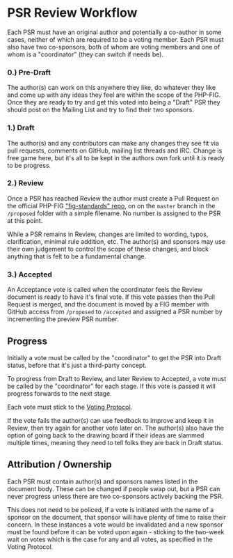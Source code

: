 # PSR Review Workflow

Each PSR must have an original author and potentially a co-author in some cases, neither of which are required to be 
a voting member. Each PSR must also have two co-sponsors, both of whom are voting members and one of whom is 
a "coordinator" (they can switch if needs be).

### 0.) Pre-Draft

The author(s) can work on this anywhere they like, do whatever they like and come up with any ideas they feel are within the 
scope of the PHP-FIG. Once they are ready to try and get this voted into being a "Draft" PSR they should post on the Mailing 
List and try to find their two sponsors.

### 1.) Draft

The author(s) and any contributors can make any changes they see fit via pull requests, comments on GitHub, mailing list threads and IRC. Change is free game here, but it's all to be kept in the authors own fork until it is ready to be progress.

### 2.) Review

Once a PSR has reached Review the author must create a Pull Request on the official PHP-FIG ["fig-standards" repo][repo], on 
on the `master` branch in the `/proposed` folder with a simple filename. No number is assigned to the PSR at this point.

While a PSR remains in Review, changes are limited to wording, typos, clarification, minimal rule addition, etc. The 
author(s) and sponsors may use their own judgement to control the scope of these changes, and block anything that is 
felt to be a fundamental change.

### 3.) Accepted

An Acceptance vote is called when the coordinator feels the Review document is ready to have it's final vote. If this vote 
passes then the Pull Request is merged, and the document is moved by a FIG member with GitHub access from `/proposed` 
to `/accepted` and assigned a PSR number by incrementing the preview PSR number.

## Progress

Initially a vote must be called by the "coordinator" to get the PSR into Draft status, before that it's just a third-party concept.

To progress from Draft to Review, and later Review to Accepted, a vote must be called by the "coordinator" for each stage. 
If this vote is passed it will progress forwards to the next stage.

Each vote must stick to the [Voting Protocol][voting].

If the vote fails the author(s) can use feedback to improve and keep it in Review, then try again for another vote later on. 
The author(s) also have the option of going back to the drawing board if their ideas are slammed multiple times, meaning 
they need to tell folks they are back in Draft status.

## Attribution / Ownership

Each PSR must contain author(s) and sponsors names listed in the document body. These can be changed if people swap out, but a PSR can never progress unless there are two co-sponsors actively backing the PSR. 

This does not need to be policed, if a vote is initiated with the name of a sponsor on the document, that sponsor will have 
plenty of time to raise their concern. In these instances a vote would be invalidated and a new sponsor must be found before 
it can be voted upon again - sticking to the two-week wait on votes which is the case for any and all votes, as specified in 
the Voting Protocol.

  [repo]: https://github.com/php-fig/fig-standards/tree/master
  [voting]: https://github.com/php-fig/fig-standards/blob/master/bylaws/001-voting-protocol.md
